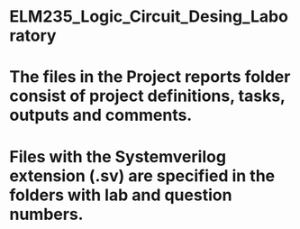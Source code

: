 # ELM235_Logic_Circuit_Desing_Laboratory

# The files in the Project reports folder consist of project definitions, tasks, outputs and comments.
# Files with the Systemverilog extension (.sv) are specified in the folders with lab and question numbers.
